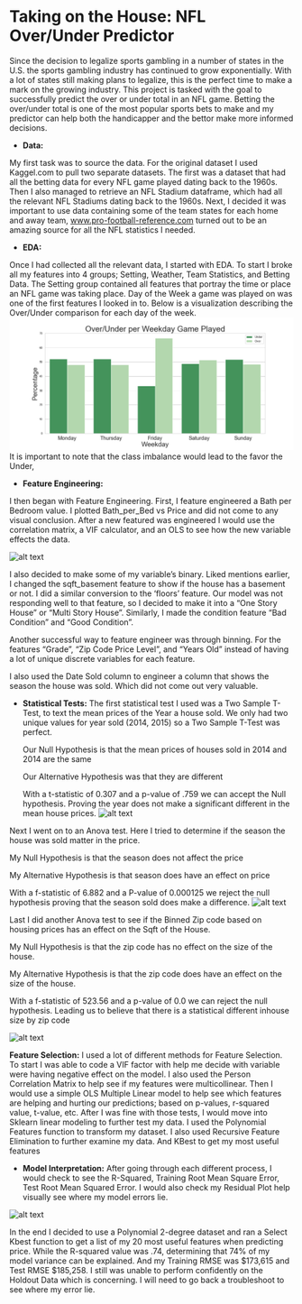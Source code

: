 # Taking on the House: NFL Over/Under Predictor

Since the decision to legalize sports gambling in a number of states in the U.S. the sports gambling industry has continued to grow exponentially. With a lot of states still making plans to legalize, this is the perfect time to make a mark on the growing industry. This project is tasked with the goal to successfully predict the over or under total in an NFL game. Betting the over/under total is one of the most popular sports bets to make and my predictor can help both the handicapper and the bettor make more informed decisions. 

  
- **Data:** 

My first task was to source the data. For the original dataset I used Kaggel.com to pull two separate datasets. The first was a dataset that had all the betting data for every NFL game played dating back to the 1960s. Then I also managed to retrieve an NFL Stadium dataframe, which had all the relevant NFL Stadiums dating back to the 1960s. 
Next, I decided it was important to use data containing some of the team states for each home and away team, www.pro-football-reference.com turned out to be an amazing source for all the NFL statistics I needed.

- **EDA:** 

Once I had collected all the relevant data, I started with EDA. To start I broke all my features into 4 groups; Setting, Weather, Team Statistics, and Betting Data.
The Setting group contained all features that portray the time or place an NFL game was taking place. Day of the Week a game was played on was one of the first features I looked in to. Below is a visualization describing the Over/Under comparison for each day of the week. 
![alt text](visualizations/weekday_bar.png)
It is important to note that the class imbalance would lead to the favor the Under,





- **Feature Engineering:**  

I then began with Feature Engineering. First, I feature engineered a Bath per Bedroom value. I plotted Bath_per_Bed vs Price and did not come to any visual conclusion. After a new featured was engineered I would use the correlation matrix, a VIF calculator, and an OLS to see how the new variable effects the data.

![alt text](Data_Visualizations/bath_per_bed.png)

I also decided to make some of my variable’s binary. Liked mentions earlier, I changed the sqft_basement feature to show if the house has a basement or not. I did a similar conversion to the ‘floors’ feature. Our model was not responding well to that feature, so I decided to make it into a “One Story House” or “Multi Story House”.  Similarly, I made the condition feature “Bad Condition” and “Good Condition”. 

Another successful way to feature engineer was through binning. For the features “Grade”, “Zip Code Price Level”, and “Years Old” instead of having a lot of unique discrete variables for each feature. 

I also used the Date Sold column to engineer a column that shows the season the house was sold. Which did not come out very valuable. 


- **Statistical Tests:** 
The first statistical test I used was a Two Sample T-Test, to text the mean prices of the Year a house sold. We only had two unique values for year sold (2014, 2015) so a Two Sample T-Test was perfect. 

   Our Null Hypothesis is that the mean prices of houses sold in 2014 and 2014 are the same 

   Our Alternative Hypothesis was that they are different
  

   With a t-statistic of 0.307 and a p-value of .759 we can accept the Null hypothesis. Proving the year does not make a   significant different in the mean house prices. 
     ![alt text](Data_Visualizations/Screen%20Shot%202020-10-23%20at%209.51.12%20AM.png)
     
     
Next I went on to an Anova test. Here I tried to determine if the season the house was sold matter in the price. 

   My Null Hypothesis is that the season does not affect the price 

   My Alternative Hypothesis is that season does have an effect on price

   With a f-statistic of 6.882 and a P-value of 0.000125 we reject the null hypothesis proving that the season sold does make a difference. 
![alt text](Data_Visualizations/anova1.png)

Last I did another Anova test to see if the Binned Zip code based on housing prices has an effect on the Sqft of the House.

My Null Hypothesis is that the zip code has no effect on the size of the house.

My Alternative Hypothesis is that the zip code does have an effect on the size of the house.

With a f-statistic of 523.56 and a p-value of 0.0 we can reject the null hypothesis. Leading us to believe that there is a statistical different inhouse size by zip code 

![alt text](Data_Visualizations/anova2.png)     
     
 
 **Feature Selection:** 
 I used a lot of different methods for Feature Selection. To start I was able to code a VIF factor with help me decide with variable were having negative effect on the model. I also used the Person Correlation Matrix to help see if my features were multicollinear. Then I would use a simple OLS Multiple Linear model to help see which features are helping and hurting our predictions; based on p-values, r-squared value, t-value, etc. After I was fine with those tests, I would move into Sklearn linear modeling to further test my data. I used the Polynomial Features function to transform my dataset. I also used Recursive Feature Elimination to further examine my data. And KBest to get my most useful features 



- **Model Interpretation:** 
After going through each different process, I would check to see the R-Squared, Training Root Mean Square Error, Test Root Mean Squared Error. I would also check my Residual Plot help visually see where my model errors lie. 

![alt text](Data_Visualizations/residual.png) 

In the end I decided to use a Polynomial 2-degree dataset and ran a Select Kbest function to get a list of my 20 most useful features when predicting price. While the R-squared value was .74, determining that 74% of my model variance can be explained. And my Training RMSE was $173,615 and Test RMSE $185,258. I still was unable to perform confidently on the Holdout Data which is concerning. I will need to go back a troubleshoot to see where my error lie. 